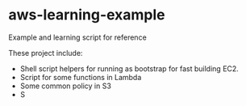 # aws-learning-example
Example and learning script for reference

These project include:

- Shell script helpers for running as bootstrap for fast building EC2.
- Script for some functions in Lambda
- Some common policy in S3
- S
